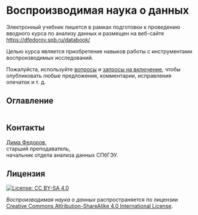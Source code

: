 # Воспроизводимая наука о данных

Электронный учебник пишется в рамках подготовки к проведению вводного курса по анализу данных и размещен на веб-сайте https://dfedorov.spb.ru/databook/

Целью курса является приобретение навыков работы с инструментами воспроизводимых исследований.

Пожалуйста, используйте [вопросы](https://github.com/dm-fedorov/open_science_book/issues) и [запросы на включение](https://github.com/dm-fedorov/open_science_book/pulls), чтобы опубликовать любые предложения, комментарии, исправления опечаток и т. д.

## Оглавление

```{tableofcontents}
```

## Контакты
[Дима Федоров](https://dfedorov.spb.ru/), \
старший преподаватель, \
начальник отдела анализа данных СПбГЭУ.

## Лицензия

[![License: CC BY-SA 4.0](https://img.shields.io/badge/License-CC%20BY--SA%204.0-lightgrey.svg)](http://creativecommons.org/licenses/by-sa/4.0/)

_Воспроизводимая наука о данных_ распространяется по лицензии [Creative Commons Attribution-ShareAlike 4.0 International License](https://creativecommons.org/licenses/by-sa/4.0/).
